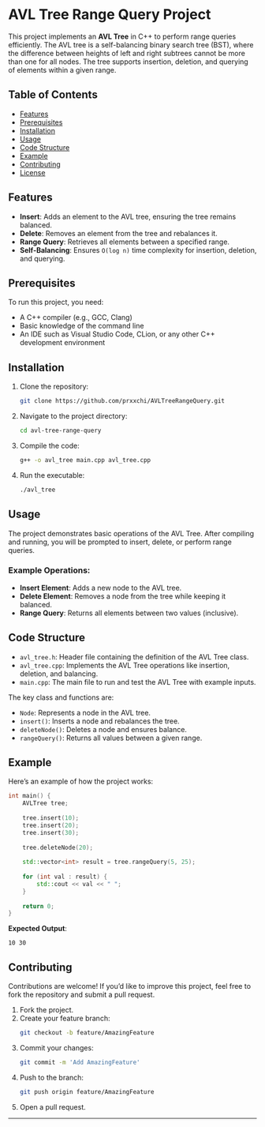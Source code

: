 

# AVL Tree Range Query Project

This project implements an **AVL Tree** in C++ to perform range queries efficiently. The AVL tree is a self-balancing binary search tree (BST), where the difference between heights of left and right subtrees cannot be more than one for all nodes. The tree supports insertion, deletion, and querying of elements within a given range.

## Table of Contents

- [Features](#features)
- [Prerequisites](#prerequisites)
- [Installation](#installation)
- [Usage](#usage)
- [Code Structure](#code-structure)
- [Example](#example)
- [Contributing](#contributing)
- [License](#license)

## Features

- **Insert**: Adds an element to the AVL tree, ensuring the tree remains balanced.
- **Delete**: Removes an element from the tree and rebalances it.
- **Range Query**: Retrieves all elements between a specified range.
- **Self-Balancing**: Ensures `O(log n)` time complexity for insertion, deletion, and querying.

## Prerequisites

To run this project, you need:

- A C++ compiler (e.g., GCC, Clang)
- Basic knowledge of the command line
-  An IDE such as Visual Studio Code, CLion, or any other C++ development environment

## Installation

1. Clone the repository:
   ```bash
   git clone https://github.com/prxxchi/AVLTreeRangeQuery.git
   ```

2. Navigate to the project directory:
   ```bash
   cd avl-tree-range-query
   ```

3. Compile the code:
   ```bash
   g++ -o avl_tree main.cpp avl_tree.cpp
   ```

4. Run the executable:
   ```bash
   ./avl_tree
   ```

## Usage

The project demonstrates basic operations of the AVL Tree. After compiling and running, you will be prompted to insert, delete, or perform range queries. 

### Example Operations:
- **Insert Element**: Adds a new node to the AVL tree.
- **Delete Element**: Removes a node from the tree while keeping it balanced.
- **Range Query**: Returns all elements between two values (inclusive).

## Code Structure

- `avl_tree.h`: Header file containing the definition of the AVL Tree class.
- `avl_tree.cpp`: Implements the AVL Tree operations like insertion, deletion, and balancing.
- `main.cpp`: The main file to run and test the AVL Tree with example inputs.
  
The key class and functions are:

- `Node`: Represents a node in the AVL tree.
- `insert()`: Inserts a node and rebalances the tree.
- `deleteNode()`: Deletes a node and ensures balance.
- `rangeQuery()`: Returns all values between a given range.

## Example

Here’s an example of how the project works:

```cpp
int main() {
    AVLTree tree;
    
    tree.insert(10);
    tree.insert(20);
    tree.insert(30);
    
    tree.deleteNode(20);
    
    std::vector<int> result = tree.rangeQuery(5, 25);
    
    for (int val : result) {
        std::cout << val << " ";
    }
    
    return 0;
}
```

**Expected Output**:
```
10 30
```

## Contributing

Contributions are welcome! If you’d like to improve this project, feel free to fork the repository and submit a pull request.

1. Fork the project.
2. Create your feature branch:
   ```bash
   git checkout -b feature/AmazingFeature
   ```
3. Commit your changes:
   ```bash
   git commit -m 'Add AmazingFeature'
   ```
4. Push to the branch:
   ```bash
   git push origin feature/AmazingFeature
   ```
5. Open a pull request.


---
